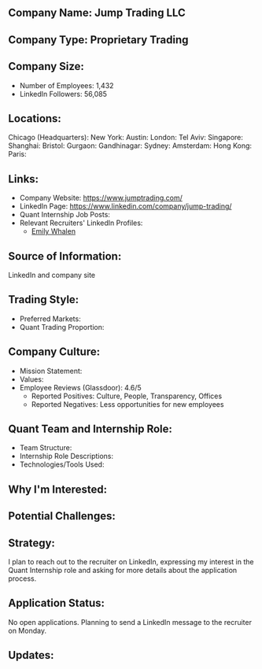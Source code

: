 ## Company Name: Jump Trading LLC

## Company Type: Proprietary Trading

## Company Size:
- Number of Employees: 1,432
- LinkedIn Followers: 56,085

## Locations:
Chicago (Headquarters): 
New York: 
Austin: 
London: 
Tel Aviv: 
Singapore: 
Shanghai: 
Bristol: 
Gurgaon: 
Gandhinagar:
Sydney: 
Amsterdam: 
Hong Kong: 
Paris: 

## Links:
- Company Website: https://www.jumptrading.com/
- LinkedIn Page: https://www.linkedin.com/company/jump-trading/
- Quant Internship Job Posts: 
- Relevant Recruiters' LinkedIn Profiles: 
  - [Emily Whalen](https://www.linkedin.com/in/emily-whalen-449a1b3/)

## Source of Information:
LinkedIn and company site

## Trading Style:
- Preferred Markets: 
- Quant Trading Proportion: 

## Company Culture:
- Mission Statement: 
- Values: 
- Employee Reviews (Glassdoor): 4.6/5
  - Reported Positives: Culture, People, Transparency, Offices
  - Reported Negatives: Less opportunities for new employees

## Quant Team and Internship Role:
- Team Structure: 
- Internship Role Descriptions: 
- Technologies/Tools Used: 

## Why I'm Interested:

## Potential Challenges: 

## Strategy:
I plan to reach out to the recruiter on LinkedIn, expressing my interest in the Quant Internship role and asking for more details about the application process.

## Application Status:
No open applications. Planning to send a LinkedIn message to the recruiter on Monday.

## Updates:
